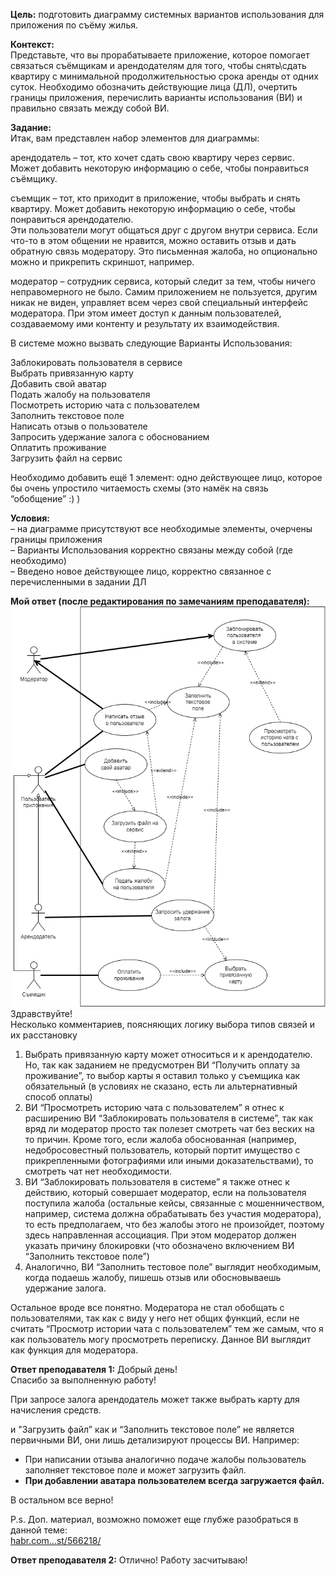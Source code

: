 **Цель:** подготовить диаграмму системных вариантов использования для приложения по съёму жилья.

**Контекст:**  
Представьте, что вы прорабатываете приложение, которое помогает связаться съёмщикам и арендодателям для того, чтобы снять\сдать квартиру c минимальной продолжительностью срока аренды от одних суток. Необходимо обозначить действующие лица (ДЛ), очертить границы приложения, перечислить варианты использования (ВИ) и правильно связать между собой ВИ.

**Задание:**  
Итак, вам представлен набор элементов для диаграммы:

арендодатель – тот, кто хочет сдать свою квартиру через сервис. Может добавить некоторую информацию о себе, чтобы понравиться съёмщику.

съемщик – тот, кто приходит в приложение, чтобы выбрать и снять квартиру. Может добавить некоторую информацию о себе, чтобы понравиться арендодателю.  
Эти пользователи могут общаться друг с другом внутри сервиса. Если что-то в этом общении не нравится, можно оставить отзыв и дать обратную связь модератору. Это письменная жалоба, но опционально можно и прикрепить скриншот, например.

модератор – сотрудник сервиса, который следит за тем, чтобы ничего неправомерного не было. Самим приложением не пользуется, другим никак не виден, управляет всем через свой специальный интерфейс модератора. При этом имеет доступ к данным пользователей, создаваемому ими контенту и результату их взаимодействия.

В системе можно вызвать следующие Варианты Использования:

Заблокировать пользователя в сервисе  
Выбрать привязанную карту  
Добавить свой аватар  
Подать жалобу на пользователя  
Посмотреть историю чата с пользователем  
Заполнить текстовое поле  
Написать отзыв о пользователе  
Запросить удержание залога с обоснованием  
Оплатить проживание  
Загрузить файл на сервис

Необходимо добавить ещё 1 элемент: одно действующее лицо, которое бы очень упростило читаемость схемы (это намёк на связь “обобщение” :) )

**Условия:**  
– на диаграмме присутствуют все необходимые элементы, очерчены границы приложения  
– Варианты Использования корректно связаны между собой (где необходимо)  
– Введено новое действующее лицо, корректно связанное с перечисленными в задании ДЛ

**Мой ответ (после редактирования по замечаниям преподавателя):**
![](attachments/Pasted%20image%2020240423144715.png)
Здравствуйте!  
Несколько комментариев, поясняющих логику выбора типов связей и их расстановку

1. Выбрать привязанную карту может относиться и к арендодателю. Но, так как заданием не предусмотрен ВИ “Получить оплату за проживание”, то выбор карты я оставил только у съемщика как обязательный (в условиях не сказано, есть ли альтернативный способ оплаты)
2. ВИ “Просмотреть историю чата с пользователем” я отнес к расширению ВИ “Заблокировать пользователя в системе”, так как вряд ли модератор просто так полезет смотреть чат без веских на то причин. Кроме того, если жалоба обоснованная (например, недобросовестный пользователь, который портит имущество с прикрепленными фотографиями или иными доказательствами), то смотреть чат нет необходимости.
3. ВИ “Заблокировать пользователя в системе” я также отнес к действию, который совершает модератор, если на пользователя поступила жалоба (остальные кейсы, связанные с мошенничеством, например, система должна обрабатывать без участия модератора), то есть предполагаем, что без жалобы этого не произойдет, поэтому здесь направленная ассоциация. При этом модератор должен указать причину блокировки (что обозначено включением ВИ “Заполнить текстовое поле”)
4. Аналогично, ВИ “Заполнить тестовое поле” выглядит необходимым, когда подаешь жалобу, пишешь отзыв или обосновываешь удержание залога.

Остальное вроде все понятно. Модератора не стал обобщать с пользователями, так как с виду у него нет общих функций, если не считать “Просмотр истории чата с пользователем” тем же самым, что я как пользователь могу просмотреть переписку. Данное ВИ выглядит как функция для модератора.

**Ответ преподавателя 1:**
Добрый день!  
Спасибо за выполненную работу!

При запросе залога арендодатель может также выбрать карту для начисления средств.

и "Загрузить файл” как и “Заполнить текстовое поле” не является первичными ВИ, они лишь детализируют процессы ВИ. Например:

- При написании отзыва аналогично подаче жалобы пользователь заполняет текстовое поле и может загрузить файл.
- **При добавлении аватара пользователем всегда загружается файл.**

В остальном все верно!

P.s. Доп. материал, возможно поможет еще глубже разобраться в данной теме:  
[habr.com...st/566218/](https://habr.com/ru/post/566218/)

**Ответ преподавателя 2:**
Отлично! Работу засчитываю!